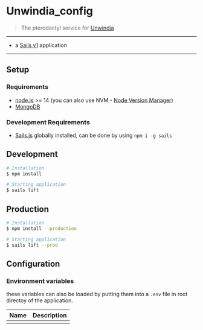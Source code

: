 # Unwindia_config
> The pterodactyl service for [Unwindia](https://github.com/GSH-LAN/Unwindia)
---
* a [Sails v1](https://sailsjs.com) application
---

## Setup

### Requirements

- [node.js](https://nodejs.org) >= 14 (you can also use NVM - [Node Version Manager](https://github.com/creationix/nvm))
- [MongoDB](https://www.mongodb.com/de)

### Development Requirements
- [Sails.js](https://sailsjs.com) globally installed, can be done by using `npm i -g sails`

## Development

``` bash
# Installation
$ npm install

# Starting application
$ sails lift
```

## Production

``` bash
# Installation
$ npm install --production

# Starting application
$ sails lift --prod
```

## Configuration

### Environment variables

these variables can also be loaded by putting them into a `.env` file in root directoy of the application.

| Name        | Description                                                                              |
|-------------|------------------------------------------------------------------------------------------|
|             |                                                                                          |

